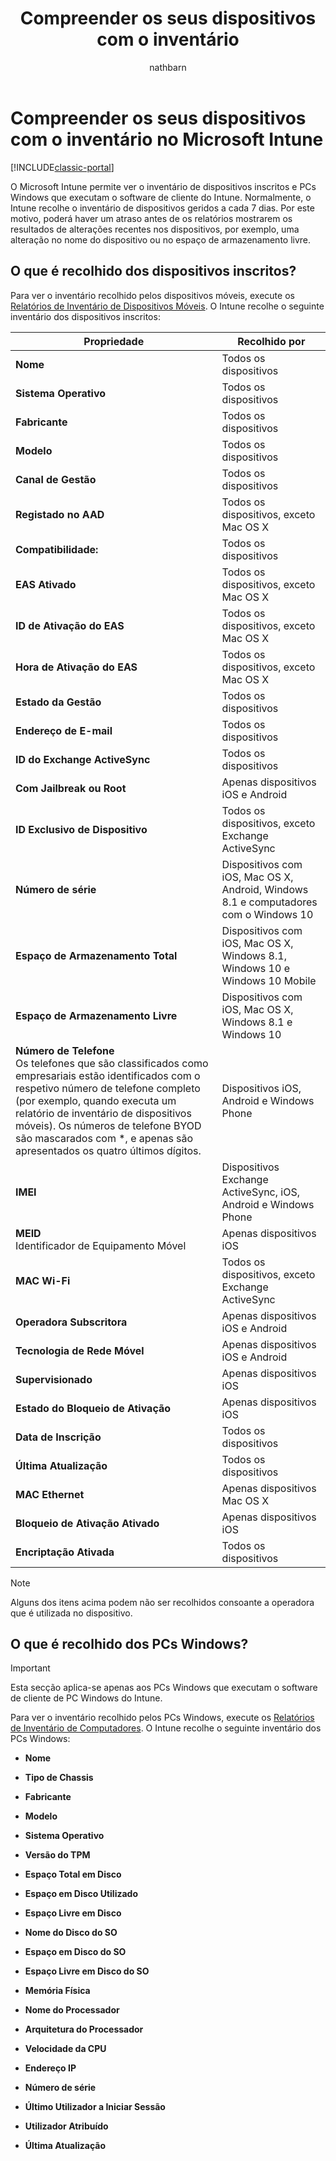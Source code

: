 ﻿---
title: "Compreender os seus dispositivos com o inventário"
description: "Utilize o Intune para ver informações sobre o hardware dos dispositivos que gere."
keywords: 
author: nathbarn
ms.author: nathbarn
manager: angrobe
ms.date: 09/05/2016
ms.topic: article
ms.prod: 
ms.service: microsoft-intune
ms.technology: 
ms.assetid: 312911fe-b963-4949-9911-ae425e0590b2
ROBOTS: NOINDEX,NOFOLLOW
ms.reviewer: jeffgilb
ms.suite: ems
ms.custom: intune-classic
ms.openlocfilehash: c72e216201ac019f2cdffaf6e185bd6ff4436737
ms.sourcegitcommit: 1a54bdf22786aea1cf1b497d54024470e1024aeb
ms.translationtype: HT
ms.contentlocale: pt-PT
ms.lasthandoff: 10/10/2017
---
# <a name="understand-your-devices-with-inventory-in-microsoft-intune"></a>Compreender os seus dispositivos com o inventário no Microsoft Intune

[!INCLUDE[classic-portal](../includes/classic-portal.md)]

O Microsoft Intune permite ver o inventário de dispositivos inscritos e PCs Windows que executam o software de cliente do Intune.
Normalmente, o Intune recolhe o inventário de dispositivos geridos a cada 7 dias. Por este motivo, poderá haver um atraso antes de os relatórios mostrarem os resultados de alterações recentes nos dispositivos, por exemplo, uma alteração no nome do dispositivo ou no espaço de armazenamento livre.

## <a name="whats-collected-from-enrolled-devices"></a>O que é recolhido dos dispositivos inscritos?
Para ver o inventário recolhido pelos dispositivos móveis, execute os [Relatórios de Inventário de Dispositivos Móveis](understand-microsoft-intune-operations-by-using-reports.md). O Intune recolhe o seguinte inventário dos dispositivos inscritos:

|Propriedade|Recolhido por|
|------------|-----------------------|
|**Nome**|Todos os dispositivos|
|**Sistema Operativo**|Todos os dispositivos|
|**Fabricante**|Todos os dispositivos|
|**Modelo**|Todos os dispositivos|
|**Canal de Gestão**|Todos os dispositivos|
|**Registado no AAD**|Todos os dispositivos, exceto Mac OS X|
|**Compatibilidade:**|Todos os dispositivos|
|**EAS Ativado**|Todos os dispositivos, exceto Mac OS X|
|**ID de Ativação do EAS**|Todos os dispositivos, exceto Mac OS X|
|**Hora de Ativação do EAS**|Todos os dispositivos, exceto Mac OS X|
|**Estado da Gestão**|Todos os dispositivos|
|**Endereço de E-mail**|Todos os dispositivos|
|**ID do Exchange ActiveSync**|Todos os dispositivos|
|**Com Jailbreak ou Root**|Apenas dispositivos iOS e Android|
|**ID Exclusivo de Dispositivo**|Todos os dispositivos, exceto Exchange ActiveSync|
|**Número de série**|Dispositivos com iOS, Mac OS X, Android, Windows 8.1 e computadores com o Windows 10|
|**Espaço de Armazenamento Total**|Dispositivos com iOS, Mac OS X, Windows 8.1, Windows 10 e Windows 10 Mobile|
|**Espaço de Armazenamento Livre**|Dispositivos com iOS, Mac OS X, Windows 8.1 e Windows 10|
|**Número de Telefone**<br>Os telefones que são classificados como empresariais estão identificados com o respetivo número de telefone completo (por exemplo, quando executa um relatório de inventário de dispositivos móveis). Os números de telefone BYOD são mascarados com &#42;, e apenas são apresentados os quatro últimos dígitos.|Dispositivos iOS, Android e Windows Phone|
|**IMEI**|Dispositivos Exchange ActiveSync, iOS, Android e Windows Phone|
|**MEID**<br>Identificador de Equipamento Móvel|Apenas dispositivos iOS|
|**MAC Wi-Fi**|Todos os dispositivos, exceto Exchange ActiveSync|
|**Operadora Subscritora**|Apenas dispositivos iOS e Android|
|**Tecnologia de Rede Móvel**|Apenas dispositivos iOS e Android|
|**Supervisionado**|Apenas dispositivos iOS|
|**Estado do Bloqueio de Ativação**|Apenas dispositivos iOS|
|**Data de Inscrição**|Todos os dispositivos|
|**Última Atualização**|Todos os dispositivos|
|**MAC Ethernet**|Apenas dispositivos Mac OS X|
|**Bloqueio de Ativação Ativado**|Apenas dispositivos iOS|
|**Encriptação Ativada**|Todos os dispositivos|

>[!NOTE]
>Alguns dos itens acima podem não ser recolhidos consoante a operadora que é utilizada no dispositivo.

## <a name="whats-collected-from-windows-pcs"></a>O que é recolhido dos PCs Windows?
> [!IMPORTANT]
> Esta secção aplica-se apenas aos PCs Windows que executam o software de cliente de PC Windows do Intune.

Para ver o inventário recolhido pelos PCs Windows, execute os [Relatórios de Inventário de Computadores](understand-microsoft-intune-operations-by-using-reports.md). O Intune recolhe o seguinte inventário dos PCs Windows:

-   **Nome**

-   **Tipo de Chassis**

-   **Fabricante**

-   **Modelo**

-   **Sistema Operativo**

-   **Versão do TPM**

-   **Espaço Total em Disco**

-   **Espaço em Disco Utilizado**

-   **Espaço Livre em Disco**

-   **Nome do Disco do SO**

-   **Espaço em Disco do SO**

-   **Espaço Livre em Disco do SO**

-   **Memória Física**

-   **Nome do Processador**

-   **Arquitetura do Processador**

-   **Velocidade da CPU**

-   **Endereço IP**

-   **Número de série**

-   **Último Utilizador a Iniciar Sessão**

-   **Utilizador Atribuído**

-   **Última Atualização**

<!-- this section below belongs in the planning journey
### See Also
[Monitoring and reports with Microsoft Intune](monitoring-and-reports-with-microsoft-intune.md)
-->
